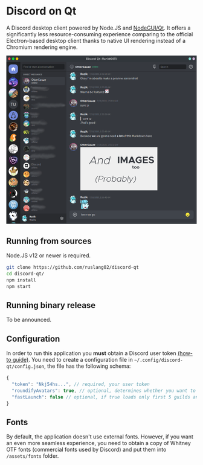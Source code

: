 # Discord on Qt
A Discord desktop client powered by Node.JS and [NodeGUI/Qt](https://github.com/nodegui).
It offers a significantly less resource-consuming experience comparing to the official Electron-based desktop client thanks to native UI rendering instead of a Chromium rendering engine.

![Screenshot](screenshot.png)

## Running from sources
Node.JS v12 or newer is required.
```bash
git clone https://github.com/ruslang02/discord-qt
cd discord-qt/
npm install
npm start
```

## Running binary release
To be announced.

## Configuration
In order to run this application you **must** obtain a Discord user token [(how-to guide)](https://github.com/Tyrrrz/DiscordChatExporter/wiki/Obtaining-Token-and-Channel-IDs).
You need to create a configuration file in `~/.config/discord-qt/config.json`, the file has the following schema:
```js
{
  "token": "Nkj54hs...", // required, your user token
  "roundifyAvatars": true, // optional, determines whether you want to roundify every user avatar
  "fastLaunch": false // optional, if true loads only first 5 guilds and first 5 DM users to launch faster
}
```

## Fonts
By default, the application doesn't use external fonts. However, if you want an even more seamless experience, you need to obtain a copy of Whitney OTF fonts (commercial fonts used by Discord) and put them into `/assets/fonts` folder.
